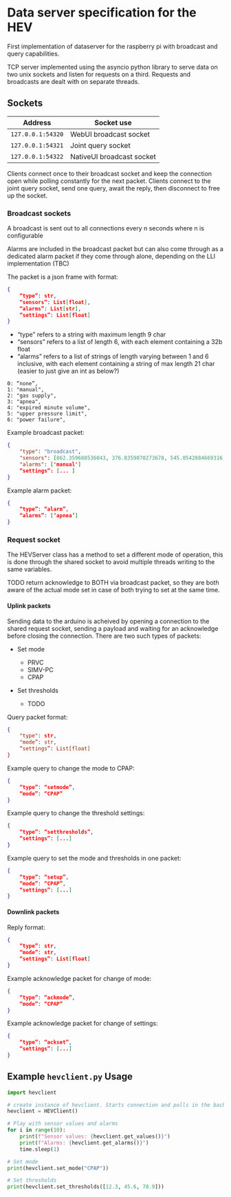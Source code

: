 # Data server specification for the HEV

First implementation of dataserver for the raspberry pi with broadcast and query capabilities.

TCP server implemented using the asyncio python library to serve data on two unix sockets and listen for requests on a third. Requests and broadcasts are dealt with on separate threads.

## Sockets

| Address           | Socket use                | 
| ----------------- | ------------------------- |
| `127.0.0.1:54320` | WebUI broadcast socket    |
| `127.0.0.1:54321` | Joint query socket        |
| `127.0.0.1:54322` | NativeUI broadcast socket |


Clients connect once to their broadcast socket and keep the connection open while polling constantly for the next packet.
Clients connect to the joint query socket, send one query, await the reply, then disconnect to free up the socket.

### Broadcast sockets
A broadcast is sent out to all connections every n seconds where n is configurable

Alarms are included in the broadcast packet but can also come through as a dedicated alarm packet if they come through alone, depending on the LLI implementation (TBC)

The packet is a json frame with format:
```json
{
    “type”: str,
    “sensors”: List[float],
    “alarms”: List[str],
    “settings”: List[float]
}
```

- “type” refers to a string with maximum length 9 char
- “sensors” refers to a list of length 6, with each element containing a 32b float
- “alarms” refers to a list of strings of length varying between 1 and 6 inclusive, with each element containing a string of max length 21 char (easier to just give an int as below?)

```
0: “none”, 
1: "manual",
2: "gas supply",
3: "apnea",
4: "expired minute volume",
5: "upper pressure limit",
6: "power failure",
```

Example broadcast packet:
```json
{
    "type": "broadcast",
    "sensors": [862.359688536043, 376.8359070273678, 545.0542884669316, 989.5016042203939, 449.15263765793776, 152.43765749693776],
    "alarms": ['manual']
    “settings”: [... ]
}
```

Example alarm packet:
```json
{
    “type”: “alarm”,
    “alarms”: [‘apnea’]
}
```

### Request socket
The HEVServer class has a method to set a different mode of operation, this is done through the shared socket to avoid multiple threads writing to the same variables.

TODO return acknowledge to BOTH via broadcast packet, so they are both aware of the actual mode set in case of both trying to set at the same time.

#### Uplink packets
Sending data to the arduino is acheived by opening a connection to the shared request socket, sending a payload and waiting for an acknowledge before closing the connection. There are two such types of packets:

- Set mode 

    - PRVC
    - SIMV-PC
    - CPAP
- Set thresholds

    - TODO


Query packet format:
```json
{
    "type": str,
    "mode”: str,
    “settings”: List[float]
}
```

Example query to change the mode to CPAP:
```json
{
    “type”: “setmode”,
    “mode”: “CPAP”
}
```

Example query to change the threshold settings:
```json
{
    “type”: “setthresholds”,
    “settings”: [...]
}
```

Example query to set the mode and thresholds in one packet:
```json
{
    “type”: “setup”,
    “mode”: “CPAP”,
    “settings”: [...]
}
```

#### Downlink packets
Reply format:
```json
{
    “type”: str,
    “mode”: str,
    “settings”: List[float]
}
```


Example acknowledge packet for change of mode:
```json
{
    “type”: “ackmode”,
    “mode”: “CPAP”
}
```

Example acknowledge packet for change of settings:
```json
{
    “type”: “ackset”,
    “settings”: [...]
}
```
## Example `hevclient.py` Usage

```python
import hevclient

# create instance of hevclient. Starts connection and polls in the background
hevclient = HEVClient()

# Play with sensor values and alarms
for i in range(10):
    print(f"Sensor values: {hevclient.get_values()}")
    print(f"Alarms: {hevclient.get_alarms()}")
    time.sleep(1)

# Set mode
print(hevclient.set_mode("CPAP"))

# Set thresholds
print(hevclient.set_thresholds([12.3, 45.6, 78.9]))
```